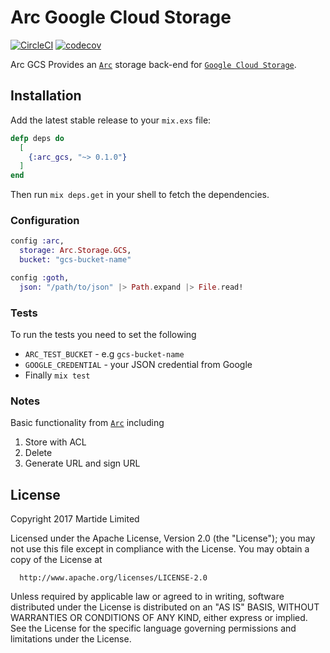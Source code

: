 # Arc Google Cloud Storage

[![CircleCI](https://circleci.com/gh/martide/arc_gcs.svg?style=svg)](https://circleci.com/gh/martide/arc_gcs)
[![codecov](https://codecov.io/gh/martide/arc_gcs/branch/master/graph/badge.svg)](https://codecov.io/gh/martide/arc_gcs)

Arc GCS Provides an [`Arc`](https://github.com/stavro/arc) storage back-end for [`Google Cloud Storage`](https://cloud.google.com/storage/).

## Installation

Add the latest stable release to your `mix.exs` file:

```elixir
defp deps do
  [
    {:arc_gcs, "~> 0.1.0"}
  ]
end
```

Then run `mix deps.get` in your shell to fetch the dependencies.


### Configuration

```elixir
config :arc,
  storage: Arc.Storage.GCS,
  bucket: "gcs-bucket-name"

config :goth,
  json: "/path/to/json" |> Path.expand |> File.read!
```


### Tests

To run the tests you need to set the following

-   `ARC_TEST_BUCKET` - e.g `gcs-bucket-name`
-   `GOOGLE_CREDENTIAL` - your JSON credential from Google
-   Finally `mix test`


### Notes

Basic functionality from [`Arc`](https://github.com/stavro/arc) including
1. Store with ACL
2. Delete
3. Generate URL and sign URL


## License

Copyright 2017 Martide Limited

  Licensed under the Apache License, Version 2.0 (the "License");
  you may not use this file except in compliance with the License.
  You may obtain a copy of the License at

      http://www.apache.org/licenses/LICENSE-2.0

  Unless required by applicable law or agreed to in writing, software
  distributed under the License is distributed on an "AS IS" BASIS,
  WITHOUT WARRANTIES OR CONDITIONS OF ANY KIND, either express or implied.
  See the License for the specific language governing permissions and
  limitations under the License.
